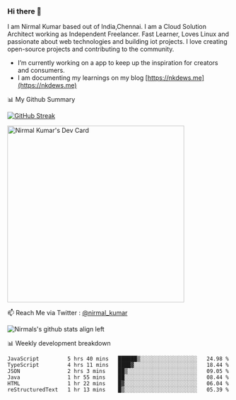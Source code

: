 ### Hi there 👋

 I am Nirmal Kumar based out of India,Chennai. I am a Cloud Solution Architect working as Independent Freelancer. Fast Learner, Loves Linux and passionate about web technologies and building iot projects. I love creating open-source projects and contributing to the community.

- I’m currently working on a app to keep up the inspiration for creators and consumers.
- I am documenting my learnings on my blog [https://nkdews.me](https://nkdews.me)


📊 My Github Summary

[![GitHub Streak](https://github-readme-streak-stats.herokuapp.com?user=nk-gears&theme=dark&hide_border=true&date_format=M%20j%5B%2C%20Y%5D)](https://git.io/streak-stats)

<a href="https://app.daily.dev/nirmal_kumar"><img src="https://api.daily.dev/devcards/a16cfcf02d384b16b41de71ce4d1d811.png?r=8ve" width="400" alt="Nirmal Kumar's Dev Card"/></a>

📫 Reach Me via  Twitter : [@nirmal_kumar](https://twitter.com/nirmal_kumar)

![Nirmals's github stats align left](https://github-readme-stats.vercel.app/api?username=nk-gears&show_icons=true)


📊 Weekly development breakdown

<!--START_SECTION:waka-->

```text
JavaScript         5 hrs 40 mins   ██████▒░░░░░░░░░░░░░░░░░░   24.98 %
TypeScript         4 hrs 11 mins   ████▓░░░░░░░░░░░░░░░░░░░░   18.44 %
JSON               2 hrs 3 mins    ██▒░░░░░░░░░░░░░░░░░░░░░░   09.05 %
Java               1 hr 55 mins    ██░░░░░░░░░░░░░░░░░░░░░░░   08.44 %
HTML               1 hr 22 mins    █▓░░░░░░░░░░░░░░░░░░░░░░░   06.04 %
reStructuredText   1 hr 13 mins    █▒░░░░░░░░░░░░░░░░░░░░░░░   05.39 %
```

<!--END_SECTION:waka-->


